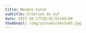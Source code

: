 ```yaml
---
title: Meuble Salon
subtitle: Création de ouf
date: 2017-10-17T20:41:51+04:00
thumbnail: /img/uploads/photo03.jpg
---
```

